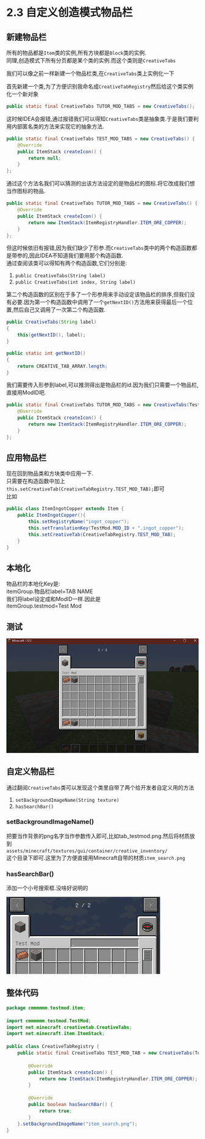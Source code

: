 # 2.3 自定义创造模式物品栏

## 新建物品栏

所有的物品都是`Item`类的实例,所有方块都是`Block`类的实例.\
同理,创造模式下所有分页都是某个类的实例.而这个类则是`CreativeTabs`

我们可以像之前一样新建一个物品栏类,在`CreativeTabs`类上实例化一下

首先新建一个类,为了方便识别我命名成`CreativeTabRegistry`然后给这个类实例化一个新对象

```java
public static final CreativeTabs TUTOR_MOD_TABS = new CreativeTabs();
```

这时候IDEA会报错,通过报错我们可以得知`CreativeTabs`类是抽象类.于是我们要利用内部匿名类的方法来实现它的抽象方法.

```java
public static final CreativeTabs TEST_MOD_TABS = new CreativeTabs() {
    @Override
    public ItemStack createIcon() {
        return null;
    }
};
```

通过这个方法名我们可以猜测的出该方法设定的是物品栏的图标.将它改成我们想当作图标的物品.

```java
public static final CreativeTabs TUTOR_MOD_TABS = new CreativeTabs() {
    @Override
    public ItemStack createIcon() {
        return new ItemStack(ItemRegistryHandler.ITEM_ORE_COPPER);
    }
};
```

但这时候依旧有报错,因为我们缺少了形参.而`CreativeTabs`类中的两个构造函数都是带参的,因此IDEA不知道我们要用那个构造函数.\
通过查阅该类可以得知有两个构造函数,它们分别是:

1. `public CreativeTabs(String label)`
2. `public CreativeTabs(int index, String label)`

第二个构造函数的区别在于多了一个形参用来手动设定该物品栏的排序,但我们没有必要.因为第一个构造函数中调用了一个`getNextID()`方法用来获得最后一个位置,然后自己又调用了一次第二个构造函数.

```java
public CreativeTabs(String label)
{
    this(getNextID(), label);
}
```

```java
public static int getNextID()
{
    return CREATIVE_TAB_ARRAY.length;
}
```

我们需要传入形参到label,可以推测得出是物品栏的id.因为我们只需要一个物品栏,直接用ModID吧.

```java
public static final CreativeTabs TUTOR_MOD_TABS = new CreativeTabs(TestMod.MOD_ID) {
    @Override
    public ItemStack createIcon() {
        return new ItemStack(ItemRegistryHandler.ITEM_ORE_COPPER);
    }
};
```

## 应用物品栏

现在回到物品类和方块类中应用一下.\
只需要在构造函数中加上`this.setCreativeTab(CreativeTabRegistry.TEST_MOD_TAB);`即可\
比如

```java
public class ItemIngotCopper extends Item {
    public ItemIngotCopper(){
        this.setRegistryName("ingot_copper");
        this.setTranslationKey(TestMod.MOD_ID + ".ingot_copper");
        this.setCreativeTab(CreativeTabRegistry.TEST_MOD_TAB);
    }
}
```

## 本地化

物品栏的本地化Key是:\
itemGroup.物品栏label=TAB NAME\
我们将label设定成和ModID一样.因此是\
itemGroup.testmod=Test Mod

## 测试

![](<../../.gitbook/assets/image (51).png>)



## 自定义物品栏

通过翻阅`CreativeTabs`类可以发现这个类里自带了两个给开发者自定义用的方法

1. `setBackgroundImageName(String texture)`
2. `hasSearchBar()`

### setBackgroundImageName()

把要当作背景的png名字当作参数传入即可,比如tab\_testmod.png.然后将材质放到\
`assets/minecraft/textures/gui/container/creative_inventory/`\
这个目录下即可.这里为了方便直接用Minecraft自带的材质`item_search.png`

### hasSearchBar()

添加一个小号搜索框.没啥好说明的

![](<../../.gitbook/assets/image (39).png>)

## 整体代码

```java
package cmmmmmm.testmod.item;

import cmmmmmm.testmod.TestMod;
import net.minecraft.creativetab.CreativeTabs;
import net.minecraft.item.ItemStack;

public class CreativeTabRegistry {
    public static final CreativeTabs TEST_MOD_TAB = new CreativeTabs(TestMod.MOD_ID) {

        @Override
        public ItemStack createIcon() {
            return new ItemStack(ItemRegistryHandler.ITEM_ORE_COPPER);
        }

        @Override
        public boolean hasSearchBar() {
            return true;
        }
    }.setBackgroundImageName("item_search.png");
}
```

